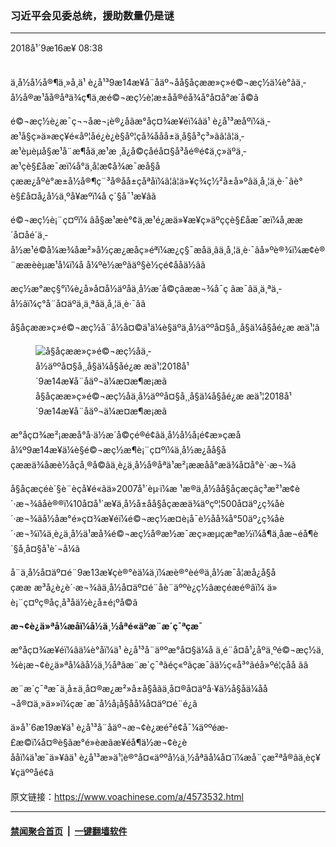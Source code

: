 ### 习近平会见委总统，援助数量仍是谜
------------------------

<div class="published">
 <span class="date" title="ä¸­å½æ¶é´">
  <time datetime="2018-09-16T08:38:15+08:00">
   2018å¹´9æ16æ¥ 08:38
  </time>
 </span>
</div>
<br/>
<div class="wsw">
 <p>
  ä¸­å½å½å®¶ä¸»å¸­ä¹ è¿å¹³9æ14æ¥å¨åäº¬åå§åçææ»ç»é©¬æç½ä¼è°ãä¸­å½å®æ¹åå®åªä¾ç¶ä¸æé©¬æç½è¦æ±åå®éå¾å°å¤å°æ´å©ã
 </p>
 <p>
  é©¬æç½è¿æ¯ç¬¬åæ¬¡è®¿åãæ°åç¤¾æ¥éï¼âä¹ è¿å¹³æåºï¼ä¸­æ¹å§ç»ä»æç¥é«åº¦åé¿è¿è§åº¦çå¾ååå±ä¸­å§å³ç³»ãâ¦â¦ä¸­æ¹èµèµå§æ¹å¨æ¶åä¸­æ¹æ ¸å¿å©çåéå¤§å³åé®é¢ä¸ç»äºä¸­æ¹çè§£åæ¯æï¼å°ä¸å¦æ¢å¾æ¯æå§åçææ¿åºè°æ±å½å®¶ç¨³å®åå±çåªåï¼â¦â¦ä»¥ç­¾ç½²å±å»ºâä¸å¸¦ä¸è·¯âè°è§£å¤å¿å½ä¸ºå¥æºï¼å ç´§å¯¹æ¥âã
 </p>
 <p>
  é©¬æç½è¡¨ç¤ºï¼ âå§æ¹æè°¢ä¸­æ¹é¿æä»¥æ¥ç»äºççè§£åæ¯æï¼å¸ææ´å¤åé´ä¸­å½æ¹é©å¼æ¾åæ²»å½çæ¿æåç»éªï¼æ¿ç§¯æåä¸âä¸å¸¦ä¸è·¯âå»ºè®¾ï¼æ¢è®¨ææèèµæ¹å¼ï¼å å¼ºè½æºãäº§è½ç­é¢ååä½âã
 </p>
 <p>
  æç½æ°æç§°ï¼è¿å»å¤å½äºåä¸­å½æ´å©çâææ¬¾å¯ç âæ¯âä¸ä¸ªä¸­å½âï¼ç°å¨å¤äºä¸ä¸ªâä¸å¸¦ä¸è·¯âã
 </p>
 <p>
  å§åçææ»ç»é©¬æç½å¨å½å¤©ä¹ä¼è§äºä¸­å½äººå¤§å¸¸å§ä¼å§åé¿æ æä¹¦ã
 </p>
 <div class="wsw__embed">
  <figure class="media-image js-media-expand">
   <div class="img-wrap">
    <div class="thumb">
     <img alt="å§åçææ»ç»é©¬æç½åä¸­å½äººå¤§å¸¸å§ä¼å§åé¿æ æä¹¦2018å¹´9æ14æ¥å¨åäº¬ä¼æ¤æ¶æ¡æã" src="https://gdb.voanews.com/ED7DAC82-E72F-4928-8C4B-FDD1E06F1BED_w250_r0_s.jpg"/>
    </div>
    <span class="ico ico-fullscreen ico--media-expand ico--rounded">
    </span>
   </div>
   <figcaption>
    <span class="caption">
     å§åçææ»ç»é©¬æç½åä¸­å½äººå¤§å¸¸å§ä¼å§åé¿æ æä¹¦2018å¹´9æ14æ¥å¨åäº¬ä¼æ¤æ¶æ¡æã
    </span>
   </figcaption>
  </figure>
 </div>
 <p>
  æ°åç¤¾æ²¡ææå°å·ä½æ´å©çé®é¢ãä¸­å½å½å¡é¢æ»çæåå¼º9æ14æ¥ä¼è§é©¬æç½æ¶è¡¨ç¤ºï¼ä¸­å½æ¿åå§åçææä¾åæè½åçå¸®å©ãä¸è¿ä¸­å½å®åªä¹æ²¡ææåå°æä¾å¤å°è´·æ¬¾ã
 </p>
 <p>
  å§åçæçéè´§è¨èçå¥é«ãä»2007å¹´èµ·ï¼æ ¹æ®ä¸­å½åå§åçæçâç³æ²¹æ¢è´·æ¬¾âåè®®ï¼10å¤å¹´æ¥ä¸­å½å±åå§åçææä¾äºçº¦500å¤äº¿ç¾åè´·æ¬¾ãå½­åæ°é»ç¤¾æ¥éï¼é©¬æç½æ­¤è¡å¯è½åå¾å°50äº¿ç¾åè´·æ¬¾ï¼ä¸è¿ä¸­å½ä¹æå¾é©¬æç½å®æ½æ¯æç»æµçæªæ½ï¼å¶ä¸­åæ¬éå¶è´§å¸å¤§å¹è´¬å¼ã
 </p>
 <p>
  å¨ä¸­å½å¤äº¤é¨9æ13æ¥çè®°èä¼ä¸ï¼æè®°èé®ä¸­å½æ¯å¦æå¿å§åçææ æ³å¿è¿è´·æ¬¾ãä¸­å½å¤äº¤é¨åè¨äººè¿ç½âæç­éæé®âï¼ ä»è¡¨ç¤ºç®åç¸å³åä½è¿å±é¡ºå©ã
 </p>
 <p>
  <strong>
   æ¬¢è¿ä»ªå¼æåï¼å½­ä¸½åªé«äºæ¨æ´ç¯ªçæ¯
  </strong>
 </p>
 <p>
  æ°åç¤¾æ¥éï¼âä¼è°åï¼ä¹ è¿å¹³å¨äººæ°å¤§ä¼å ä¸é¨å¤å¹¿åºä¸ºé©¬æç½ä¸¾è¡æ¬¢è¿ä»ªå¼ãå½­ä¸½åªãæ¨æ´ç¯ªãéç«ºãçæ¯ãä½ç«å³°ãéå»ºé¦ç­åå ãâ
 </p>
 <p>
  æ¨æ´ç¯ªæ¯ä¸­å±ä¸­å¤®æ¿æ²»å±å§åãä¸­å¤®å¤äºå·¥ä½å§åä¼åå¬å®¤ä¸»ä»»ï¼çæ¯æ¯å½å¡å§åå¼å¤äº¤é¨é¿ã
 </p>
 <p>
  ä»å¹´6æ19æ¥ä¹ è¿å¹³å¨åäº¬æ¬¢è¿æé²é¢å¯¼äººéæ­£æ©ï¼å¤®è§ãæ°é»èæ­ãæ¥éå¶ä½æ¬¢è¿èååï¼ä¹æ¯ä»¥âä¹ è¿å¹³æ»ä¹¦è®°å¤«äººå½­ä¸½åªâå¼å¤´ï¼æå¨çæ²ªå®ãä¸èç¥¥ç­äººåé¢ã
 </p>
</div>

原文链接：https://www.voachinese.com/a/4573532.html


------------------------
#### [禁闻聚合首页](https://github.com/gfw-breaker/banned-news/blob/master/README.md) &nbsp;|&nbsp;  [一键翻墙软件](https://github.com/gfw-breaker/nogfw/blob/master/README.md)